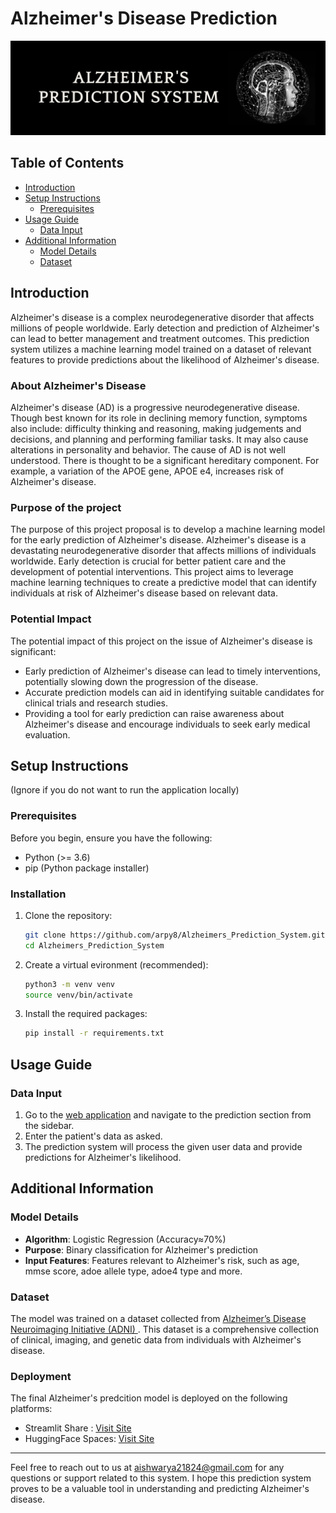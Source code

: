 # Alzheimer's Disease Prediction
![banner](assets/images/banner.jpg)

## Table of Contents
- [Introduction](##introduction)
- [Setup Instructions](#setup-instructions)
  - [Prerequisites](#prerequisites)
- [Usage Guide](#usage-guide)
  - [Data Input](#data-input)
- [Additional Information](#additional-information)
  - [Model Details](#model-details)
  - [Dataset](#dataset)

## Introduction
Alzheimer's disease is a complex neurodegenerative disorder that affects millions of people worldwide. Early detection and prediction of Alzheimer's can lead to better management and treatment outcomes. This prediction system utilizes a machine learning model trained on a dataset of relevant features to provide predictions about the likelihood of Alzheimer's disease.

### About Alzheimer's Disease
Alzheimer's disease (AD) is a progressive neurodegenerative disease. Though best known for its role in declining memory function, symptoms also include: difficulty thinking and reasoning, making judgements and decisions, and planning and performing familiar tasks. It may also cause alterations in personality and behavior. The cause of AD is not well understood. There is thought to be a significant hereditary component. For example, a variation of the APOE gene, APOE e4, increases risk of Alzheimer's disease.

### Purpose of the project
The purpose of this project proposal is to develop a machine learning model for the early prediction of Alzheimer's disease. Alzheimer's disease is a devastating neurodegenerative disorder that affects millions of individuals worldwide. Early detection is crucial for better patient care and the development of potential interventions. This project aims to leverage machine learning techniques to create a predictive model that can identify individuals at risk of Alzheimer's disease based on relevant data.

### Potential Impact
The potential impact of this project on the issue of Alzheimer's disease is significant:
- Early prediction of Alzheimer's disease can lead to timely interventions, potentially slowing down the progression of the disease.
- Accurate prediction models can aid in identifying suitable candidates for clinical trials and research studies.
- Providing a tool for early prediction can raise awareness about Alzheimer's disease and encourage individuals to seek early medical evaluation.

## Setup Instructions
(Ignore if you do not want to run the application locally)

### Prerequisites
Before you begin, ensure you have the following:

- Python (>= 3.6)
- pip (Python package installer)

### Installation 
1. Clone the repository:

   ```bash
   git clone https://github.com/arpy8/Alzheimers_Prediction_System.git
   cd Alzheimers_Prediction_System
   ```

2. Create a virtual evironment (recommended):

   ```bash
   python3 -m venv venv
   source venv/bin/activate
   ```

3. Install the required packages:

   ```bash
   pip install -r requirements.txt
   ```

## Usage Guide

### Data Input
1. Go to the [web application](https://alzheimers-prediction.streamlit.app) and navigate to the prediction section from the sidebar.
2. Enter the patient's data as asked.
3. The prediction system will process the given user data and provide predictions for Alzheimer's likelihood.

## Additional Information

### Model Details
- **Algorithm**: Logistic Regression (Accuracy≈70%)
- **Purpose**: Binary classification for Alzheimer's prediction
- **Input Features**: Features relevant to Alzheimer's risk, such as age, mmse score, adoe allele type, adoe4 type and more.

### Dataset
The model was trained on a dataset collected from [Alzheimer’s Disease Neuroimaging Initiative (ADNI) ](https://adni.loni.usc.edu).
This dataset is a comprehensive collection of clinical, imaging, and genetic data from individuals with Alzheimer's disease.

### Deployment
The final Alzheimer's predcition model is deployed on the following platforms:
- Streamlit Share : [Visit Site](https://alzheimers-prediction.streamlit.app)
- HuggingFace Spaces: [Visit Site](https://huggingface.co/spaces/arpy8/Alzheimers_Prediction_Clinical_Data)



---

Feel free to reach out to us at [aishwarya21824@gmail.com](mailto:aishwarya21824@gmail.com) for any questions or support related to this system. I hope this prediction system proves to be a valuable tool in understanding and predicting Alzheimer's disease.
